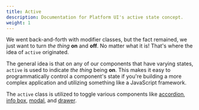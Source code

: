 ```yaml
---
title: Active
description: Documentation for Platform UI's active state concept.
weight: 1
---
```


We went back-and-forth with modifier classes, but the fact remained, we just want to turn _the thing_ **on** and **off**. No matter what it is! That's where the idea of `active` originated.

The general idea is that on any of our components that have varying states, `active` is used to indicate _the thing_ being **on**. This makes it easy to programmatically control a component's state if you're building a more complex application and utilizing something like a JavaScript framework.

The `active` class is utilized to toggle various components like [accordion](/docs/components/accordion/), [info box](/docs/components/info-box/), [modal](/docs/components/modal/), and [drawer](/docs/components/drawer/).